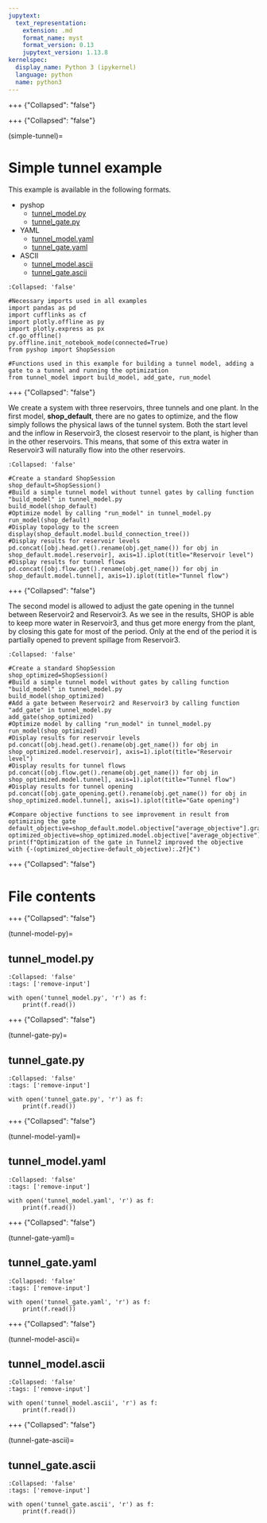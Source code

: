 ```yaml
---
jupytext:
  text_representation:
    extension: .md
    format_name: myst
    format_version: 0.13
    jupytext_version: 1.13.8
kernelspec:
  display_name: Python 3 (ipykernel)
  language: python
  name: python3
---
```


+++ {"Collapsed": "false"}

<style>
th {
  font-size: 14px
}
td {
  font-size: 14px
}
</style>

+++ {"Collapsed": "false"}

(simple-tunnel)=
# Simple tunnel example

This example is available in the following formats.

- pyshop
    - [tunnel_model.py](tunnel-model-py)
    - [tunnel_gate.py](tunnel-gate-py)
- YAML
    - [tunnel_model.yaml](tunnel-model-yaml)
    - [tunnel_gate.yaml](tunnel-gate-yaml)
- ASCII
    - [tunnel_model.ascii](tunnel-model-ascii)
    - [tunnel_gate.ascii](tunnel-gate-ascii)

```{code-cell} ipython3
:Collapsed: 'false'

#Necessary imports used in all examples
import pandas as pd
import cufflinks as cf
import plotly.offline as py
import plotly.express as px
cf.go_offline()
py.offline.init_notebook_mode(connected=True)
from pyshop import ShopSession

#Functions used in this example for building a tunnel model, adding a gate to a tunnel and running the optimization
from tunnel_model import build_model, add_gate, run_model
```

+++ {"Collapsed": "false"}

We create a system with three reservoirs, three tunnels and one plant. In the first model, **shop_default**, there are no gates to optimize, and the flow simply follows the physical laws of the tunnel system. Both the start level and the inflow in Reservoir3, the closest reservoir to the plant, is higher than in the other reservoirs. This means, that some of this extra water in Reservoir3 will naturally flow into the other reservoirs.

```{code-cell} ipython3
:Collapsed: 'false'

#Create a standard ShopSession
shop_default=ShopSession()
#Build a simple tunnel model without tunnel gates by calling function "build_model" in tunnel_model.py
build_model(shop_default)
#Optimize model by calling "run_model" in tunnel_model.py
run_model(shop_default)
#Display topology to the screen
display(shop_default.model.build_connection_tree())
#Display results for reservoir levels
pd.concat([obj.head.get().rename(obj.get_name()) for obj in shop_default.model.reservoir], axis=1).iplot(title="Reservoir level")
#Display results for tunnel flows
pd.concat([obj.flow.get().rename(obj.get_name()) for obj in shop_default.model.tunnel], axis=1).iplot(title="Tunnel flow")
```

+++ {"Collapsed": "false"}

The second model is allowed to adjust the gate opening in the tunnel between Reservoir2 and Reservoir3. As we see in the results, SHOP is able to keep more water in Reservoir3, and thus get more energy from the plant, by closing this gate for most of the period. Only at the end of the period it is partially opened to prevent spillage from Reservoir3.

```{code-cell} ipython3
:Collapsed: 'false'

#Create a standard ShopSession
shop_optimized=ShopSession()
#Build a simple tunnel model without gates by calling function "build_model" in tunnel_model.py
build_model(shop_optimized)
#Add a gate between Reservoir2 and Reservoir3 by calling function "add_gate" in tunnel_model.py
add_gate(shop_optimized)
#Optimize model by calling "run_model" in tunnel_model.py
run_model(shop_optimized)
#Display results for reservoir levels
pd.concat([obj.head.get().rename(obj.get_name()) for obj in shop_optimized.model.reservoir], axis=1).iplot(title="Reservoir level")
#Display results for tunnel flows
pd.concat([obj.flow.get().rename(obj.get_name()) for obj in shop_optimized.model.tunnel], axis=1).iplot(title="Tunnel flow")
#Display results for tunnel opening
pd.concat([obj.gate_opening.get().rename(obj.get_name()) for obj in shop_optimized.model.tunnel], axis=1).iplot(title="Gate opening")

#Compare objective functions to see improvement in result from optimizing the gate
default_objective=shop_default.model.objective["average_objective"].grand_total.get()
optimized_objective=shop_optimized.model.objective["average_objective"].grand_total.get()
print(f"Optimization of the gate in Tunnel2 improved the objective with {-(optimized_objective-default_objective):.2f}€")
```

+++ {"Collapsed": "false"}

# File contents

+++ {"Collapsed": "false"}

(tunnel-model-py)=
## tunnel_model.py <a name="tunnel_model.py"></a>

```{code-cell} ipython3
:Collapsed: 'false'
:tags: ['remove-input']

with open('tunnel_model.py', 'r') as f:
    print(f.read())
```

+++ {"Collapsed": "false"}

(tunnel-gate-py)=
## tunnel_gate.py

```{code-cell} ipython3
:Collapsed: 'false'
:tags: ['remove-input']

with open('tunnel_gate.py', 'r') as f:
    print(f.read())
```

+++ {"Collapsed": "false"}

(tunnel-model-yaml)=
## tunnel_model.yaml <a name="tunnel_model.yaml"></a>

```{code-cell} ipython3
:Collapsed: 'false'
:tags: ['remove-input']

with open('tunnel_model.yaml', 'r') as f:
    print(f.read())
```

+++ {"Collapsed": "false"}

(tunnel-gate-yaml)=
## tunnel_gate.yaml <a name="tunnel_gate.yaml"></a>

```{code-cell} ipython3
:Collapsed: 'false'
:tags: ['remove-input']

with open('tunnel_gate.yaml', 'r') as f:
    print(f.read())
```

+++ {"Collapsed": "false"}

(tunnel-model-ascii)=
## tunnel_model.ascii <a name="tunnel_model.ascii"></a>

```{code-cell} ipython3
:Collapsed: 'false'
:tags: ['remove-input']

with open('tunnel_model.ascii', 'r') as f:
    print(f.read())
```

+++ {"Collapsed": "false"}

(tunnel-gate-ascii)=
## tunnel_gate.ascii <a name="tunnel_gate.ascii"></a>

```{code-cell} ipython3
:Collapsed: 'false'
:tags: ['remove-input']

with open('tunnel_gate.ascii', 'r') as f:
    print(f.read())
```
